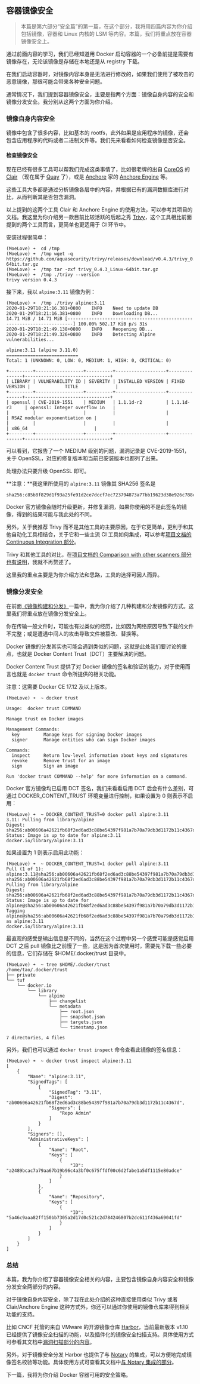 ## 容器镜像安全

> 本篇是第六部分“安全篇”的第一篇，在这个部分，我将用四篇内容为你介绍包括镜像，容器和 Linux 内核的 LSM 等内容。本篇，我们将重点放在容器镜像安全上。

通过前面内容的学习，我们已经知道用 Docker 启动容器的一个必备前提是需要有镜像存在，无论该镜像是存储在本地还是从 registry 下载。

在我们启动容器时，对镜像内容本身是无法进行修改的，如果我们使用了被攻击的恶意镜像，那很可能会带来各种安全问题。

通常情况下，我们提到容器镜像安全，主要是指两个方面：镜像自身内容的安全和镜像分发安全。我分别从这两个方面为你介绍。

### 镜像自身内容安全

镜像中包含了很多内容，比如基本的 rootfs，此外如果是应用程序的镜像，还会包含应用程序的代码或者二进制文件等。我们先来看看如何检查镜像是否安全。

#### **检查镜像安全**

现在已经有很多工具可以帮我们完成这类事情了，比如很老牌的出自 [CoreOS](http://coreos.com/) 的 [Clair](https://github.com/quay/clair) （现在属于 [Quay](https://quay.io/) 了），或是 [Anchore](https://anchore.com/) 家的 [Anchore Engine](https://github.com/anchore/anchore-engine) 等。

这些工具大多都是通过分析镜像各层中的内容，并根据已有的漏洞数据库进行对比，从而判断其是否包含漏洞。

以上提到的这两个工具 Clair 和 Anchore Engine 的使用方法，可以参考其项目的文档。我这里为你介绍另一款目前比较活跃的后起之秀 [Trivy](https://github.com/aquasecurity/trivy)，这个工具相比前面提到的两个工具而言，更简单也更适用于 CI 环节中。

安装过程很简单：

```shell
(MoeLove) ➜  cd /tmp
(MoeLove) ➜  /tmp wget -q https://github.com/aquasecurity/trivy/releases/download/v0.4.3/trivy_0.4.3_Linux-64bit.tar.gz
(MoeLove) ➜  /tmp tar -zxf trivy_0.4.3_Linux-64bit.tar.gz 
(MoeLove) ➜  /tmp ./trivy --version
trivy version 0.4.3
```

接下来，我以 `alpine:3.11` 镜像为例：

```shell
(MoeLove) ➜  /tmp ./trivy alpine:3.11
2020-01-29T18:21:16.381+0800    INFO    Need to update DB
2020-01-29T18:21:16.381+0800    INFO    Downloading DB...
14.71 MiB / 14.71 MiB [------------------------------------------------------------------------] 100.00% 502.17 KiB p/s 31s
2020-01-29T18:21:49.138+0800    INFO    Reopening DB...
2020-01-29T18:21:49.326+0800    INFO    Detecting Alpine vulnerabilities...

alpine:3.11 (alpine 3.11.0)
===========================
Total: 1 (UNKNOWN: 0, LOW: 0, MEDIUM: 1, HIGH: 0, CRITICAL: 0)

+---------+------------------+----------+-------------------+---------------+--------------------------------+
| LIBRARY | VULNERABILITY ID | SEVERITY | INSTALLED VERSION | FIXED VERSION |             TITLE              |
+---------+------------------+----------+-------------------+---------------+--------------------------------+
| openssl | CVE-2019-1551    | MEDIUM   | 1.1.1d-r2         | 1.1.1d-r3     | openssl: Integer overflow in   |
|         |                  |          |                   |               | RSAZ modular exponentiation on |
|         |                  |          |                   |               | x86_64                         |
+---------+------------------+----------+-------------------+---------------+--------------------------------+
```

可以看到，它报告了一个 MEDIUM 级别的问题，漏洞记录是 CVE-2019-1551，关于 OpenSSL，对应的修复版本和当前已安装版本也都列了出来。

处理办法只要升级 OpenSSL 即可。

**注意：**我这里所使用的 `alpine:3.11` 镜像其 SHA256 签名是

```
sha256:c85b8f829d1f93a25fe91d2ce7dccf7ec723794873a77bb19623d38e926c788c
```

Docker 官方镜像会随时升级更新，并修复漏洞，如果你使用的不是此签名的镜像，得到的结果可能与我此处的不同。

另外，关于我推荐 Trivy 而不是其他工具的主要原因，在于它更简单，更利于和其他自动化工具相结合，关于它和一些主流 CI 工具如何集成，可以参考[项目文档的 Continuous Integration 部分](https://github.com/aquasecurity/trivy#continuous-integration-ci)。

Trivy 和其他工具的对比，在[项目文档的 Comparison with other scanners 部分也有说明](https://github.com/aquasecurity/trivy#comparison-with-other-scanners)，我就不再赘述了。

这里我的重点主要是为你介绍方法和思路，工具的选择可因人而异。

### 镜像分发安全

在前面[《镜像构建和分发》](https://gitbook.cn/gitchat/column/5d70cfdc4dc213091bfca46f/topic/5d72040f61c92c7091bd4ba6)一篇中，我为你介绍了几种构建和分发镜像的方式。这里我们将重点放在镜像分发安全上。

你在传输一般文件时，可能也有过类似的经历，比如因为网络原因导致下载的文件不完整；或是遭遇中间人的攻击导致文件被篡改、替换等。

Docker 镜像的分发其实也可能会遇到类似的问题，这就是此处我们要讨论的重点，也就是 Docker Content Trust（DCT）主要解决的问题。

Docker Content Trust 提供了对 Docker 镜像的签名和验证的能力，对于使用而言也就是 `docker trust` 命令所提供的相关功能。

注意：这需要 Docker CE 17.12 及以上版本。

```shell
(MoeLove) ➜  ~ docker trust

Usage:  docker trust COMMAND

Manage trust on Docker images

Management Commands:
  key         Manage keys for signing Docker images
  signer      Manage entities who can sign Docker images

Commands:
  inspect     Return low-level information about keys and signatures
  revoke      Remove trust for an image
  sign        Sign an image

Run 'docker trust COMMAND --help' for more information on a command.
```

Docker 官方镜像均已启用 DCT 签名，我们来看看启用 DCT 后会有什么差别，可通过 DOCKER_CONTENT_TRUST 环境变量进行控制，如果设置为 0 则表示不启用：

```shell
(MoeLove) ➜  ~ DOCKER_CONTENT_TRUST=0 docker pull alpine:3.11
3.11: Pulling from library/alpine
Digest: sha256:ab00606a42621fb68f2ed6ad3c88be54397f981a7b70a79db3d1172b11c4367d
Status: Image is up to date for alpine:3.11
docker.io/library/alpine:3.11
```

如果设置为 1 则表示启用此功能：

```shell
(MoeLove) ➜  ~ DOCKER_CONTENT_TRUST=1 docker pull alpine:3.11
Pull (1 of 1): alpine:3.11@sha256:ab00606a42621fb68f2ed6ad3c88be54397f981a7b70a79db3d1172b11c4367d
sha256:ab00606a42621fb68f2ed6ad3c88be54397f981a7b70a79db3d1172b11c4367d: Pulling from library/alpine
Digest: sha256:ab00606a42621fb68f2ed6ad3c88be54397f981a7b70a79db3d1172b11c4367d
Status: Image is up to date for alpine@sha256:ab00606a42621fb68f2ed6ad3c88be54397f981a7b70a79db3d1172b11c4367d
Tagging alpine@sha256:ab00606a42621fb68f2ed6ad3c88be54397f981a7b70a79db3d1172b11c4367d as alpine:3.11
docker.io/library/alpine:3.11
```

最直观的感受是输出信息是不同的，当然在这个过程中另一个感受可能是感觉启用 DCT 之后 pull 镜像比之前慢了一些，这是因为首次使用时，需要先下载一些必要的信息，它们存储在 $HOME/.docker/trust 目录中。

```shell
(MoeLove) ➜  ~ tree $HOME/.docker/trust
/home/tao/.docker/trust
├── private
└── tuf
    └── docker.io
        └── library
            └── alpine
                ├── changelist
                └── metadata
                    ├── root.json
                    ├── snapshot.json
                    ├── targets.json
                    └── timestamp.json

7 directories, 4 files
```

另外，我们也可以通过 `docker trust inspect` 命令查看此镜像的签名信息：

```shell
(MoeLove) ➜  ~ docker trust inspect alpine:3.11
[
    {
        "Name": "alpine:3.11",
        "SignedTags": [
            {
                "SignedTag": "3.11",
                "Digest": "ab00606a42621fb68f2ed6ad3c88be54397f981a7b70a79db3d1172b11c4367d",
                "Signers": [
                    "Repo Admin"
                ]
            }
        ],
        "Signers": [],
        "AdministrativeKeys": [
            {
                "Name": "Root",
                "Keys": [
                    {
                        "ID": "a2489bcac7a79aa67b19b96c4a3bf0c675ffdf00c6d2fabe1a5df1115e80adce"
                    }
                ]
            },
            {
                "Name": "Repository",
                "Keys": [
                    {
                        "ID": "5a46c9aaa82ff150bb7305a2d17d0c521c2d784246807b2dc611f436a69041fd"
                    }
                ]
            }
        ]
    }
]
```

### 总结

本篇，我为你介绍了容器镜像安全相关的内容，主要包含镜像自身内容安全和镜像分发安全两部分的内容。

对于镜像自身内容安全，除了我在此处介绍的这种直接使用类似 Trivy 或者 Clair/Anchore Engine 这种方式外，你还可以通过你使用的镜像仓库来得到相关功能的支持。

比如 CNCF 托管的来自 VMware 的开源镜像仓库 [Harbor](https://github.com/goharbor/harbor)，当前最新版本 v1.10 已经提供了镜像安全扫描的功能，以及插件化的镜像安全扫描支持。具体使用方式可参看其文档中[漏洞扫描部分的内容](https://github.com/goharbor/harbor/blob/master/docs/1.10/administration/vulnerability_scanning/vulnerability_scanning.md)。

另外，对于镜像安全分发 Harbor 也提供了与 [Notary](https://github.com/theupdateframework/notary) 的集成，可以方便地完成镜像签名校验等功能。具体使用方式可查看其文档中[与 Notary 集成的部分](https://github.com/goharbor/harbor/blob/master/docs/1.10/working_with_projects/implementing_content_trust.md)。

下一篇，我将为你介绍 Docker 容器可用的安全策略。

